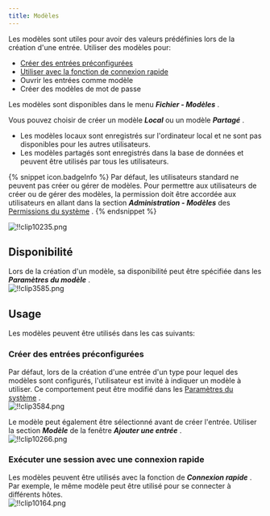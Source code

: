 ```yaml
---
title: Modèles
---
```

Les modèles sont utiles pour avoir des valeurs prédéfinies lors de la création d'une entrée. Utiliser des modèles pour:  

* [Créer des entrées préconfigurées](#créer-des-entrées-préconfigurées) 
* [Utiliser avec la fonction de connexion rapide](#exécuter-une-session-avec-une-connexion-rapide) 
* Ouvrir les entrées comme modèle 
* Créer des modèles de mot de passe 

Les modèles sont disponibles dans le menu ***Fichier - Modèles*** .  

Vous pouvez choisir de créer un modèle ***Local*** ou un modèle ***Partagé*** .  

* Les modèles locaux sont enregistrés sur l'ordinateur local et ne sont pas disponibles pour les autres utilisateurs. 
* Les modèles partagés sont enregistrés dans la base de données et peuvent être utilisés par tous les utilisateurs. 

{% snippet icon.badgeInfo %} 
Par défaut, les utilisateurs standard ne peuvent pas créer ou gérer de modèles. Pour permettre aux utilisateurs de créer ou de gérer des modèles, la permission doit être accordée aux utilisateurs en allant dans la section ***Administration - Modèles*** des [Permissions du système](/fr/rdm/windows/commands/administration/settings/system-permissions/) . 
{% endsnippet %}
 
![!!clip10235.png](https://webdevolutions.azureedge.net/docs/fr/rdm/windows/clip10235.png) 

## Disponibilité 

Lors de la création d'un modèle, sa disponibilité peut être spécifiée dans les ***Paramètres du modèle*** .  
![!!clip3585.png](https://webdevolutions.azureedge.net/docs/fr/rdm/windows/clip3585.png) 

## Usage 

Les modèles peuvent être utilisés dans les cas suivants: 

### Créer des entrées préconfigurées 

Par défaut, lors de la création d'une entrée d'un type pour lequel des modèles sont configurés, l'utilisateur est invité à indiquer un modèle à utiliser. Ce comportement peut être modifié dans les [Paramètres du système](/fr/rdm/windows/commands/administration/settings/system-settings/general/) .  
![!!clip3584.png](https://webdevolutions.azureedge.net/docs/fr/rdm/windows/clip3584.png) 

Le modèle peut également être sélectionné avant de créer l'entrée. Utiliser la section ***Modèle*** de la fenêtre ***Ajouter une entrée*** .  
![!!clip10266.png](https://webdevolutions.azureedge.net/docs/fr/rdm/windows/clip10266.png) 

### Exécuter une session avec une connexion rapide 

Les modèles peuvent être utilisés avec la fonction de ***Connexion rapide*** . Par exemple, le même modèle peut être utilisé pour se connecter à différents hôtes.  
![!!clip10164.png](https://webdevolutions.azureedge.net/docs/fr/rdm/windows/clip10164.png) 


